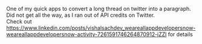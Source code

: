 One of my quick apps to convert a long thread on twitter into a paragraph. Did not get all the way, as I ran out of API credits on Twitter. 
<br>
Check out https://www.linkedin.com/posts/vishalsachdev_weareallappdevelopersnow-weareallappdevelopersnow-activity-7261591746264870912-jZZl for details 
